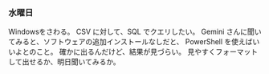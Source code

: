 ### 水曜日

Windowsをさわる。
CSV に対して、SQL でクエリしたい。
Gemini さんに聞いてみると、ソフトウェアの追加インストールなしだと、
PowerShell を使えばいいよとのこと。
確かに出るんだけど、結果が見づらい。
見やすくフォーマットして出せるか、明日聞いてみるか。